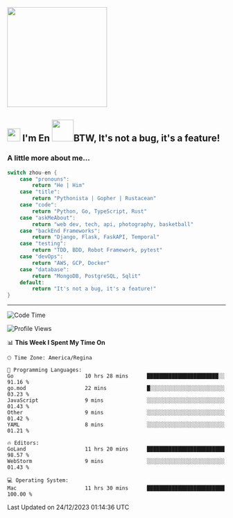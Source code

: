 <img align='center' src="https://media.giphy.com/media/GP1TJJSV4Ys1r64q2A/giphy.gif" width="230">

<h2><img src="https://emojis.slackmojis.com/emojis/images/1531849430/4246/blob-sunglasses.gif?1531849430" width="30"/> I'm En <img src="https://media.giphy.com/media/12oufCB0MyZ1Go/giphy.gif" width="50">BTW, It's not a bug, it's a feature!</h2>


<!-- <img align='right' src="https://media.giphy.com/media/M9gbBd9nbDrOTu1Mqx/giphy.gif" width="230"> -->


### A little more about me... 
<!--
```javascript
const zhou-en = {
    pronouns: "He" | "Him",
    title: "Pythonista" | "Gopher" | "Rustacean",
    code: ["Python", "Go", "Rust", "TypeScript"],
    askMeAbout: ["web dev", "tech", "app dev", "photography"],
    technologies: {
        backEnd: {
            python: ["Django", "Flask", "FaskAPI"],
            go: []
        },
        scraping: ["selenium", "scrapy", "spider"],
        testing: ["Robot Framework"],
        devOps: ["AWS", "Docker", "GCP", "Nginx"],
        databases: ["mongo", "postgresql", "sqlite"],
        misc: ["Firebase", "Heroku"]
    },
    architecture: ["Event Driven Architecture", "Microservices"],
    currentFocus: ["Temporal", "Rust"],
    funFact: "It's not a bug, it's a feature!"
};
```
  -->

```go
switch zhou-en {
    case "pronouns":
        return "He | Him"
    case "title":
        return "Pythonista | Gopher | Rustacean"
    case "code":
        return "Python, Go, TypeScript, Rust"
    case "askMeAbout":
        return "web dev, tech, api, photography, basketball"
    case "backEnd Frameworks":
        return "Django, Flask, FaskAPI, Temporal"
    case "testing":
        return "TDD, BDD, Robot Framework, pytest"
    case "devOps":
        return "AWS, GCP, Docker"
    case "database":
        return "MongoDB, PostgreSQL, Sqlit"
    default:
        return "It's not a bug, it's a feature!"
}
```




---
<!--START_SECTION:waka-->
![Code Time](http://img.shields.io/badge/Code%20Time-1%2C129%20hrs%2011%20mins-blue)

![Profile Views](http://img.shields.io/badge/Profile%20Views-0-blue)

📊 **This Week I Spent My Time On** 

```text
🕑︎ Time Zone: America/Regina

💬 Programming Languages: 
Go                       10 hrs 28 mins      ███████████████████████░░   91.16 % 
go.mod                   22 mins             █░░░░░░░░░░░░░░░░░░░░░░░░   03.23 % 
JavaScript               9 mins              ░░░░░░░░░░░░░░░░░░░░░░░░░   01.43 % 
Other                    9 mins              ░░░░░░░░░░░░░░░░░░░░░░░░░   01.42 % 
YAML                     8 mins              ░░░░░░░░░░░░░░░░░░░░░░░░░   01.21 % 

🔥 Editors: 
GoLand                   11 hrs 20 mins      █████████████████████████   98.57 % 
WebStorm                 9 mins              ░░░░░░░░░░░░░░░░░░░░░░░░░   01.43 % 

💻 Operating System: 
Mac                      11 hrs 30 mins      █████████████████████████   100.00 % 
```


 Last Updated on 24/12/2023 01:14:36 UTC
<!--END_SECTION:waka-->
